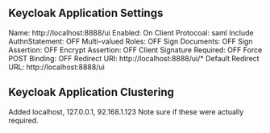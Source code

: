 Keycloak Application Settings
-----------------------------
Name: http://localhost:8888/ui
Enabled: On
Client Protocoal: saml
Include AuthnStatement: OFF
Multi-valued Roles: OFF
Sign Documents: OFF
Sign Assertion: OFF
Encrypt Assertion: OFF
Client Signature Required: OFF
Force POST Binding: OFF
Redirect URI: http://localhost:8888/ui/*
Default Redirect URL: http://localhost:8888/ui

Keycloak Application Clustering
-------------------------------
Added localhost, 127.0.0.1, 92.168.1.123
Note sure if these were actually required.
